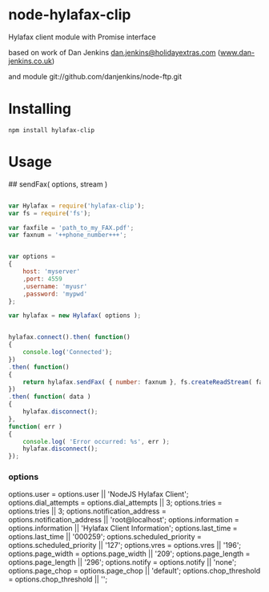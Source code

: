 # node-hylafax-clip
Hylafax client module with Promise interface

based on work of Dan Jenkins <dan.jenkins@holidayextras.com> (www.dan-jenkins.co.uk)

and module git://github.com/danjenkins/node-ftp.git

# Installing
```
npm install hylafax-clip
```

# Usage

<a name="sendFax" />
## sendFax( options, stream )

```js

var Hylafax = require('hylafax-clip');
var fs = require('fs');

var faxfile = 'path_to_my_FAX.pdf';
var faxnum = '++phone_number+++';


var options =
{
	host: 'myserver'
	,port: 4559
	,username: 'myusr'
	,password: 'mypwd'
};

var hylafax = new Hylafax( options );


hylafax.connect().then( function()
{
	console.log('Connected');
})
.then( function()
{
	return hylafax.sendFax( { number: faxnum }, fs.createReadStream( faxfile ));
})
.then( function( data )
{
	hylafax.disconnect();
},
function( err )
{
	console.log( 'Error occurred: %s', err );
	hylafax.disconnect();
});
```

### options
options.user = options.user || 'NodeJS Hylafax Client';
options.dial_attempts = options.dial_attempts || 3;
options.tries = options.tries || 3;
options.notification_address = options.notification_address || 'root@localhost';
options.information = options.information || 'Hylafax Client Information';
options.last_time = options.last_time || '000259';
options.scheduled_priority = options.scheduled_priority || '127';
options.vres = options.vres || '196';
options.page_width = options.page_width || '209';
options.page_length = options.page_length || '296';
options.notify = options.notify || 'none';
options.page_chop = options.page_chop || 'default';
options.chop_threshold = options.chop_threshold || '';
